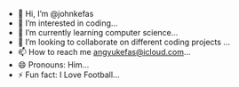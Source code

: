 - 👋 Hi, I’m @johnkefas
- 👀 I’m interested in coding...
- 🌱 I’m currently learning computer science...
- 💞️ I’m looking to collaborate on different coding projects ...
- 📫 How to reach me angyukefas@icloud.com...
- 😄 Pronouns: Him...
- ⚡ Fun fact: I Love Football...

<!---
johnkefas/johnkefas is a ✨ special ✨ repository because its `README.md` (this file) appears on your GitHub profile.
You can click the Preview link to take a look at your changes.
--->
